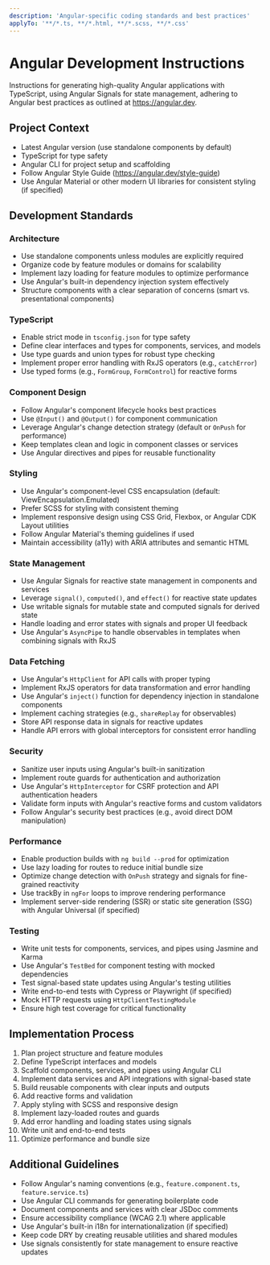 ```yaml
---
description: 'Angular-specific coding standards and best practices'
applyTo: '**/*.ts, **/*.html, **/*.scss, **/*.css'
---
```


# Angular Development Instructions

Instructions for generating high-quality Angular applications with TypeScript, using Angular Signals for state management, adhering to Angular best practices as outlined at https://angular.dev.

## Project Context
- Latest Angular version (use standalone components by default)
- TypeScript for type safety
- Angular CLI for project setup and scaffolding
- Follow Angular Style Guide (https://angular.dev/style-guide)
- Use Angular Material or other modern UI libraries for consistent styling (if specified)

## Development Standards

### Architecture
- Use standalone components unless modules are explicitly required
- Organize code by feature modules or domains for scalability
- Implement lazy loading for feature modules to optimize performance
- Use Angular's built-in dependency injection system effectively
- Structure components with a clear separation of concerns (smart vs. presentational components)

### TypeScript
- Enable strict mode in `tsconfig.json` for type safety
- Define clear interfaces and types for components, services, and models
- Use type guards and union types for robust type checking
- Implement proper error handling with RxJS operators (e.g., `catchError`)
- Use typed forms (e.g., `FormGroup`, `FormControl`) for reactive forms

### Component Design
- Follow Angular's component lifecycle hooks best practices
- Use `@Input()` and `@Output()` for component communication
- Leverage Angular's change detection strategy (default or `OnPush` for performance)
- Keep templates clean and logic in component classes or services
- Use Angular directives and pipes for reusable functionality

### Styling
- Use Angular's component-level CSS encapsulation (default: ViewEncapsulation.Emulated)
- Prefer SCSS for styling with consistent theming
- Implement responsive design using CSS Grid, Flexbox, or Angular CDK Layout utilities
- Follow Angular Material's theming guidelines if used
- Maintain accessibility (a11y) with ARIA attributes and semantic HTML

### State Management
- Use Angular Signals for reactive state management in components and services
- Leverage `signal()`, `computed()`, and `effect()` for reactive state updates
- Use writable signals for mutable state and computed signals for derived state
- Handle loading and error states with signals and proper UI feedback
- Use Angular's `AsyncPipe` to handle observables in templates when combining signals with RxJS

### Data Fetching
- Use Angular's `HttpClient` for API calls with proper typing
- Implement RxJS operators for data transformation and error handling
- Use Angular's `inject()` function for dependency injection in standalone components
- Implement caching strategies (e.g., `shareReplay` for observables)
- Store API response data in signals for reactive updates
- Handle API errors with global interceptors for consistent error handling

### Security
- Sanitize user inputs using Angular's built-in sanitization
- Implement route guards for authentication and authorization
- Use Angular's `HttpInterceptor` for CSRF protection and API authentication headers
- Validate form inputs with Angular's reactive forms and custom validators
- Follow Angular's security best practices (e.g., avoid direct DOM manipulation)

### Performance
- Enable production builds with `ng build --prod` for optimization
- Use lazy loading for routes to reduce initial bundle size
- Optimize change detection with `OnPush` strategy and signals for fine-grained reactivity
- Use trackBy in `ngFor` loops to improve rendering performance
- Implement server-side rendering (SSR) or static site generation (SSG) with Angular Universal (if specified)

### Testing
- Write unit tests for components, services, and pipes using Jasmine and Karma
- Use Angular's `TestBed` for component testing with mocked dependencies
- Test signal-based state updates using Angular's testing utilities
- Write end-to-end tests with Cypress or Playwright (if specified)
- Mock HTTP requests using `HttpClientTestingModule`
- Ensure high test coverage for critical functionality

## Implementation Process
1. Plan project structure and feature modules
2. Define TypeScript interfaces and models
3. Scaffold components, services, and pipes using Angular CLI
4. Implement data services and API integrations with signal-based state
5. Build reusable components with clear inputs and outputs
6. Add reactive forms and validation
7. Apply styling with SCSS and responsive design
8. Implement lazy-loaded routes and guards
9. Add error handling and loading states using signals
10. Write unit and end-to-end tests
11. Optimize performance and bundle size

## Additional Guidelines
- Follow Angular's naming conventions (e.g., `feature.component.ts`, `feature.service.ts`)
- Use Angular CLI commands for generating boilerplate code
- Document components and services with clear JSDoc comments
- Ensure accessibility compliance (WCAG 2.1) where applicable
- Use Angular's built-in i18n for internationalization (if specified)
- Keep code DRY by creating reusable utilities and shared modules
- Use signals consistently for state management to ensure reactive updates